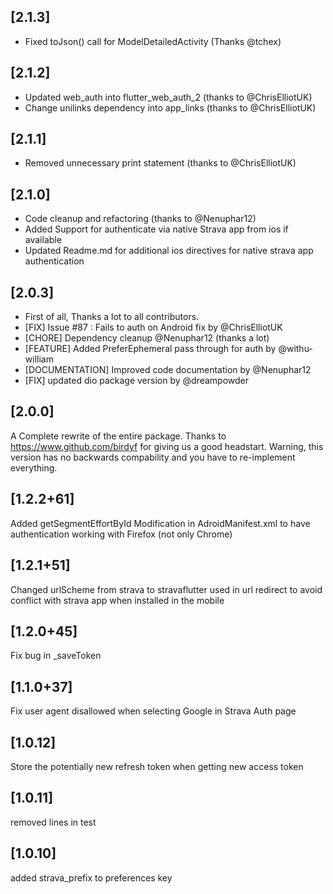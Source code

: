 ## [2.1.3]
- Fixed toJson() call for ModelDetailedActivity (Thanks @tchex)

## [2.1.2]

- Updated web_auth into flutter_web_auth_2 (thanks to @ChrisElliotUK)
- Change unilinks dependency into app_links (thanks to @ChrisElliotUK)

## [2.1.1]

- Removed unnecessary print statement (thanks to @ChrisElliotUK)

## [2.1.0]

- Code cleanup and refactoring (thanks to @Nenuphar12) 
- Added Support for authenticate via native Strava app from ios if available
- Updated Readme.md for additional ios directives for native strava app authentication

## [2.0.3]
- First of all, Thanks a lot to all contributors. 
- [FIX] Issue #87 : Fails to auth on Android fix by @ChrisElliotUK
- [CHORE] Dependency cleanup @Nenuphar12 (thanks a lot)
- [FEATURE] Added PreferEphemeral pass through for auth by @withu-william
- [DOCUMENTATION] Improved code documentation by @Nenuphar12
- [FIX] updated dio package version by @dreampowder


## [2.0.0]
A Complete rewrite of the entire package. Thanks to https://www.github.com/birdyf for giving us a good headstart.
Warning, this version has no backwards compability and you have to re-implement everything. 

## [1.2.2+61]
Added getSegmentEffortById
Modification in AdroidManifest.xml to have authentication working with Firefox (not only Chrome)

## [1.2.1+51] 
Changed urlScheme from strava to stravaflutter used in url redirect to avoid conflict with strava app when installed in the mobile

## [1.2.0+45] 
Fix bug in _saveToken 


## [1.1.0+37] 
Fix user agent disallowed when selecting Google in Strava Auth page

## [1.0.12] 
Store the potentially new refresh token when getting new access token

## [1.0.11]  
 removed lines in test

## [1.0.10]  
added strava_prefix to preferences key

